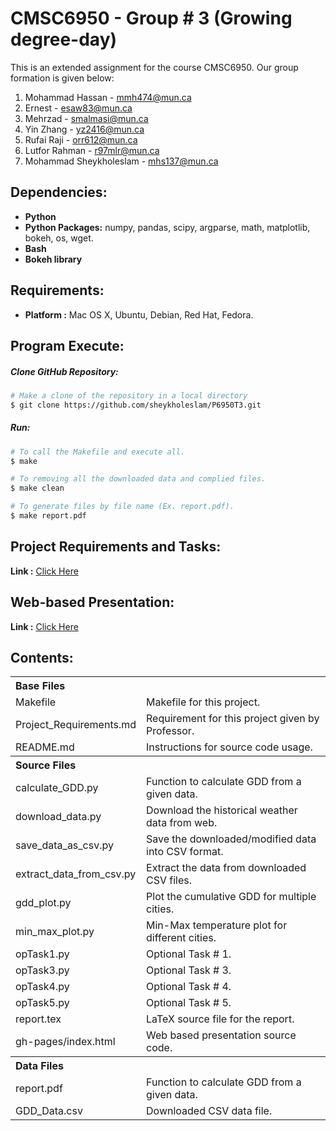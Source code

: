 CMSC6950 - Group # 3 (Growing degree-day)
=========================================
This is an extended assignment for the course CMSC6950. Our group formation is given below:

1. Mohammad Hassan - mmh474@mun.ca
2. Ernest - esaw83@mun.ca
3. Mehrzad - smalmasi@mun.ca
4. Yin Zhang - yz2416@mun.ca
5. Rufai Raji - orr612@mun.ca
6. Lutfor Rahman - r97mlr@mun.ca
7. Mohammad Sheykholeslam - mhs137@mun.ca

Dependencies:
-------------
- <b>Python</b>
- <b>Python Packages:</b> numpy, pandas, scipy, argparse, math, matplotlib, bokeh, os, wget. 
- <b>Bash</b>
- <b>Bokeh library</b>

Requirements:
-------------
- <b>Platform :</b> Mac OS X, Ubuntu, Debian, Red Hat, Fedora.

Program Execute:
----------------

##### Clone GitHub Repository:

```bash
# Make a clone of the repository in a local directory
$ git clone https://github.com/sheykholeslam/P6950T3.git
```

##### Run:

```bash
# To call the Makefile and execute all.
$ make

# To removing all the downloaded data and complied files.
$ make clean

# To generate files by file name (Ex. report.pdf). 
$ make report.pdf
```

Project Requirements and Tasks:
----------------
<b>Link :</b> [Click Here](https://github.com/sheykholeslam/P6950T3/blob/master/Project_Requirements.md)

Web-based Presentation:
----------------
<b>Link :</b> [Click Here](https://sheykholeslam.github.io/P6950T3/)


Contents:
----------
 
<table>
<th colspan="2" align=left>Base Files</th>
<tr><td>Makefile</td><td>Makefile for this project.</td></tr>
<tr><td>Project_Requirements.md</td><td>Requirement for this project given by Professor.</td></tr>
<tr><td>README.md</td><td>Instructions for source code usage.</td></tr>
<th colspan="2" align=left>Source Files</th>
<tr><td>calculate_GDD.py</td><td>Function to calculate GDD from a given data.</td></tr>
<tr><td>download_data.py</td><td>Download the historical weather data from web.</td></tr>
<tr><td>save_data_as_csv.py</td><td>Save the downloaded/modified data into CSV format.</td></tr>
<tr><td>extract_data_from_csv.py</td><td>Extract the data from downloaded CSV files.</td></tr>
<tr><td>gdd_plot.py</td><td>Plot the cumulative GDD for multiple cities.</td></tr>
<tr><td>min_max_plot.py</td><td>Min-Max temperature plot for different cities.</td></tr>
<tr><td>opTask1.py</td><td>Optional Task # 1.</td></tr>
<tr><td>opTask3.py</td><td>Optional Task # 3.</td></tr>
<tr><td>opTask4.py</td><td>Optional Task # 4.</td></tr>
<tr><td>opTask5.py</td><td>Optional Task # 5.</td></tr>
<tr><td>report.tex</td><td>LaTeX source file for the report.</td></tr>
<tr><td>gh-pages/index.html</td><td>Web based presentation source code.</td></tr>
<th colspan="2" align=left>Data Files</th>
<tr><td>report.pdf</td><td>Function to calculate GDD from a given data.</td></tr>
<tr><td>GDD_Data.csv</td><td>Downloaded CSV data file.</td></tr>
</table> 
